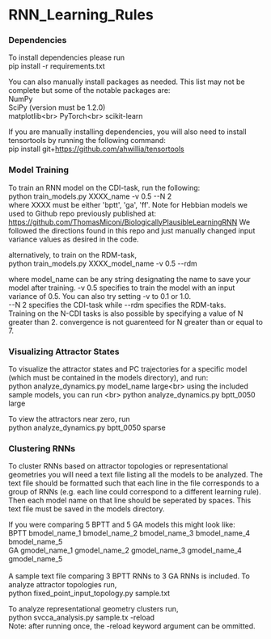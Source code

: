 # RNN_Learning_Rules

### Dependencies
To install dependencies please run <br/>
pip install -r requirements.txt

You can also manually install packages as needed.
This list may not be complete but some of the notable packages are:<br/>
NumPy<br/>
SciPy (version must be 1.2.0)<br/>
matplotlib<br\>
PyTorch<br\>
scikit-learn

If you are manually installing dependencies, you will also need to install tensortools by running the following command: <br/>
pip install git+https://github.com/ahwillia/tensortools


### Model Training
To train an RNN model on the CDI-task, run the following:<br/>
python train_models.py XXXX_name -v 0.5 --N 2<br/>
where XXXX must be either 'bptt', 'ga', 'ff'.
Note for Hebbian models we used to Github repo previously published at: https://github.com/ThomasMiconi/BiologicallyPlausibleLearningRNN
We followed the directions found in this repo and just manually changed input variance values as desired in the code.

alternatively, to train on the RDM-task,<br/>
python train_models.py XXXX_model_name -v 0.5 --rdm

where model_name can be any string designating the name to save your model after training. -v 0.5 specifies to train the model with an input variance of 0.5. You can also try setting -v to 0.1 or 1.0.<br/>
--N 2 specifies the CDI-task while --rdm specifies the RDM-taks.<br/>
Training on the N-CDI tasks is also possible by specifying a value of N greater than 2.
convergence is not guarenteed for N greater than or equal to 7.

### Visualizing Attractor States
To visualize the attractor states and PC trajectories for a specific model (which must be contained in the models directory), and run:<br/>
python analyze_dynamics.py model_name large<br\>
using the included sample models, you can run <br\>
python analyze_dynamics.py bptt_0050 large

To view the attractors near zero, run<br/>
python analyze_dynamics.py bptt_0050 sparse <br/>

### Clustering RNNs
To cluster RNNs based on attractor topologies or representational geometries you will need a text file listing all the models to be analyzed.
The text file should be formatted such that each line in the file corresponds to a group of RNNs (e.g. each line could correspond to a different learning rule).
Then each model name on that line should be seperated by spaces.
This text file must be saved in the models directory.

If you were comparing 5 BPTT and 5 GA models this might look like:<br/>
BPTT bmodel_name_1 bmodel_name_2 bmodel_name_3 bmodel_name_4 bmodel_name_5<br/>
GA gmodel_name_1 gmodel_name_2 gmodel_name_3 gmodel_name_4 gmodel_name_5<br/>
<br/>
A sample text file comparing 3 BPTT RNNs to 3 GA RNNs is included.
To analyze attractor topologies run,<br/>
python fixed_point_input_topology.py sample.txt<br/>

To analyze representational geometry clusters run,<br/>
python svcca_analysis.py sample.tx -reload<br/>
Note: after running once, the -reload keyword argument can be ommitted.

